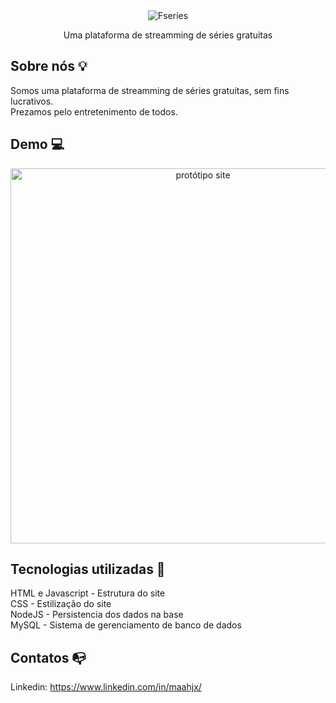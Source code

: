 <div align="center">
  <img src="https://i.ibb.co/RQGV29c/logo-white.png" alt="Fseries" border="0">
  <p>Uma plataforma de streamming de séries gratuitas</p>
</div>

## Sobre nós 💡

Somos uma plataforma de streamming de séries gratuitas, sem fins lucrativos. <br>
Prezamos pelo entretenimento de todos.

## Demo 💻

<div align="center">
  <img width="600px" src="https://i.ibb.co/ZxtS27R/serie-bridgerton.png" alt="protótipo site">
</div>

## Tecnologias utilizadas 🔧

HTML e Javascript - Estrutura do site <br>
CSS - Estilização do site <br>
NodeJS - Persistencia dos dados na base <br>
MySQL - Sistema de gerenciamento de banco de dados

## Contatos 📭
Linkedin: https://www.linkedin.com/in/maahjx/
